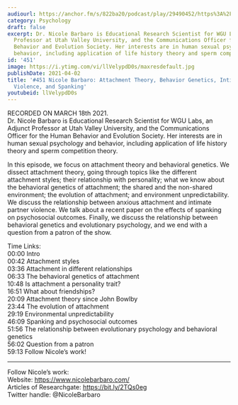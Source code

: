 ```yaml
---
audiourl: https://anchor.fm/s/822ba20/podcast/play/29490452/https%3A%2F%2Fd3ctxlq1ktw2nl.cloudfront.net%2Fstaging%2F2021-2-20%2Fcacca978-817f-b5dd-a4d8-d4a35e763241.m4a
category: Psychology
draft: false
excerpt: Dr. Nicole Barbaro is Educational Research Scientist for WGU Labs, an Adjunct
  Professor at Utah Valley University, and the Communications Officer for the Human
  Behavior and Evolution Society. Her interests are in human sexual psychology and
  behavior, including application of life history theory and sperm competition theory.
id: '451'
image: https://i.ytimg.com/vi/llVelypdD0s/maxresdefault.jpg
publishDate: 2021-04-02
title: '#451 Nicole Barbaro: Attachment Theory, Behavior Genetics, Intimate Partner
  Violence, and Spanking'
youtubeid: llVelypdD0s
---
```

<div class="timelinks">

RECORDED ON MARCH 18th 2021.  
Dr. Nicole Barbaro is Educational Research Scientist for WGU Labs, an Adjunct Professor at Utah Valley University, and the Communications Officer for the Human Behavior and Evolution Society. Her interests are in human sexual psychology and behavior, including application of life history theory and sperm competition theory.

In this episode, we focus on attachment theory and behavioral genetics. We dissect attachment theory, going through topics like the different attachment styles; their relationship with personality; what we know about the behavioral genetics of attachment; the shared and the non-shared environment; the evolution of attachment; and environment unpredictability. We discuss the relationship between anxious attachment and intimate partner violence. We talk about a recent paper on the effects of spanking on psychosocial outcomes. Finally, we discuss the relationship between behavioral genetics and evolutionary psychology, and we end with a question from a patron of the show.

Time Links:  
<time>00:00</time> Intro  
<time>00:42</time> Attachment styles  
<time>03:36</time> Attachment in different relationships  
<time>06:33</time> The behavioral genetics of attachment  
<time>10:48</time> Is attachment a personality trait?  
<time>16:51</time> What about friendships?  
<time>20:09</time> Attachment theory since John Bowlby  
<time>23:44</time> The evolution of attachment  
<time>29:19</time> Environmental unpredictability  
<time>46:09</time> Spanking and psychosocial outcomes  
<time>51:56</time> The relationship between evolutionary psychology and behavioral genetics  
<time>56:02</time> Question from a patron  
<time>59:13</time> Follow Nicole’s work!

---

Follow Nicole’s work:  
Website: https://www.nicolebarbaro.com/  
Articles of Researchgate: https://bit.ly/2TQs0eg  
Twitter handle: @NicoleBarbaro
</div>

